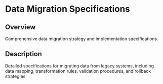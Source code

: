 # Data Migration Specifications

## Overview
Comprehensive data migration strategy and implementation specifications.

## Description
Detailed specifications for migrating data from legacy systems, including data mapping, transformation rules, validation procedures, and rollback strategies.
